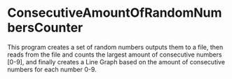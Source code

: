# ConsecutiveAmountOfRandomNumbersCounter
This program creates a set of random numbers outputs them to a file, then reads from the file and counts the largest amount of consecutive numbers [0-9], and finally creates a Line Graph based on the amount of consecutive numbers for each number 0-9.
